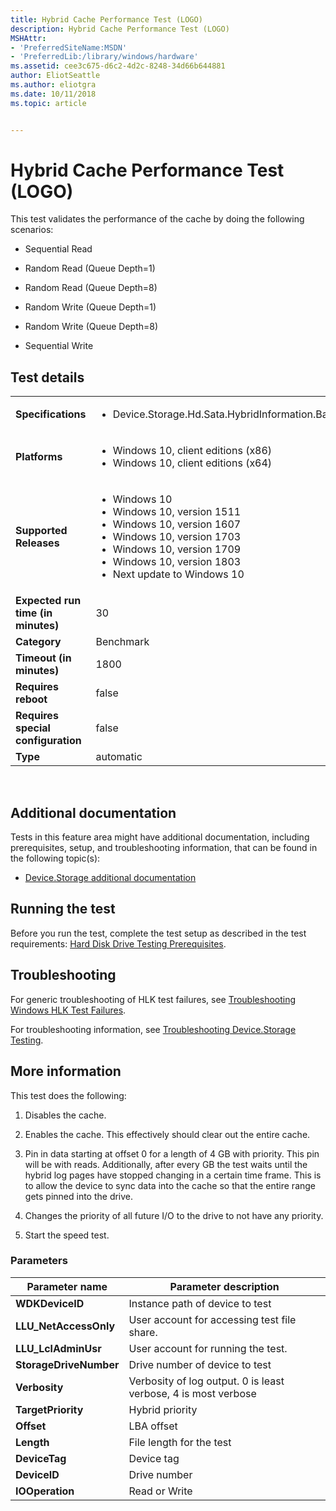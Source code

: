 ```yaml
---
title: Hybrid Cache Performance Test (LOGO)
description: Hybrid Cache Performance Test (LOGO)
MSHAttr:
- 'PreferredSiteName:MSDN'
- 'PreferredLib:/library/windows/hardware'
ms.assetid: cee3c675-d6c2-4d2c-8248-34d66b644881
author: EliotSeattle
ms.author: eliotgra
ms.date: 10/11/2018
ms.topic: article


---
```


# <span id="p_hlk_test.a25c4467-7a7f-4eea-879f-270df84f3084"></span>Hybrid Cache Performance Test (LOGO)


This test validates the performance of the cache by doing the following scenarios:

-   Sequential Read

-   Random Read (Queue Depth=1)

-   Random Read (Queue Depth=8)

-   Random Write (Queue Depth=1)

-   Random Write (Queue Depth=8)

-   Sequential Write

## Test details
|||
|---|---|
| **Specifications**  | <ul><li>Device.Storage.Hd.Sata.HybridInformation.BasicFunction</li></ul> |  
| **Platforms**   | <ul><li>Windows 10, client editions (x86)</li><li>Windows 10, client editions (x64)</li></ul> |
| **Supported Releases** | <ul><li>Windows 10</li><li>Windows 10, version 1511</li><li>Windows 10, version 1607</li><li>Windows 10, version 1703</li><li>Windows 10, version 1709</li><li>Windows 10, version 1803</li><li>Next update to Windows 10</li></ul> |
|**Expected run time (in minutes)**| 30 |
|**Category**| Benchmark |
|**Timeout (in minutes)**| 1800 |
|**Requires reboot**| false |
|**Requires special configuration**| false |
|**Type**| automatic |

 

## <span id="Additional_documentation"></span><span id="additional_documentation"></span><span id="ADDITIONAL_DOCUMENTATION"></span>Additional documentation


Tests in this feature area might have additional documentation, including prerequisites, setup, and troubleshooting information, that can be found in the following topic(s):

-   [Device.Storage additional documentation](device-storage-additional-documentation.md)

## <span id="Running_the_test"></span><span id="running_the_test"></span><span id="RUNNING_THE_TEST"></span>Running the test


Before you run the test, complete the test setup as described in the test requirements: [Hard Disk Drive Testing Prerequisites](hard-disk-drive-testing-prerequisites.md).

## <span id="Troubleshooting"></span><span id="troubleshooting"></span><span id="TROUBLESHOOTING"></span>Troubleshooting


For generic troubleshooting of HLK test failures, see [Troubleshooting Windows HLK Test Failures](..\user\troubleshooting-windows-hlk-test-failures.md).

For troubleshooting information, see [Troubleshooting Device.Storage Testing](troubleshooting-devicestorage-testing.md).

## <span id="More_information"></span><span id="more_information"></span><span id="MORE_INFORMATION"></span>More information


This test does the following:

1.  Disables the cache.

2.  Enables the cache. This effectively should clear out the entire cache.

3.  Pin in data starting at offset 0 for a length of 4 GB with priority. This pin will be with reads. Additionally, after every GB the test waits until the hybrid log pages have stopped changing in a certain time frame. This is to allow the device to sync data into the cache so that the entire range gets pinned into the drive.

4.  Changes the priority of all future I/O to the drive to not have any priority.

5.  Start the speed test.

### <span id="Parameters"></span><span id="parameters"></span><span id="PARAMETERS"></span>Parameters

| Parameter name         | Parameter description                                          |
|------------------------|----------------------------------------------------------------|
| **WDKDeviceID**        | Instance path of device to test                                |
| **LLU\_NetAccessOnly** | User account for accessing test file share.                    |
| **LLU\_LclAdminUsr**   | User account for running the test.                             |
| **StorageDriveNumber** | Drive number of device to test                                 |
| **Verbosity**          | Verbosity of log output. 0 is least verbose, 4 is most verbose |
| **TargetPriority**     | Hybrid priority                                                |
| **Offset**             | LBA offset                                                     |
| **Length**             | File length for the test                                       |
| **DeviceTag**          | Device tag                                                     |
| **DeviceID**           | Drive number                                                   |
| **IOOperation**        | Read or Write                                                  |

 

 

 






